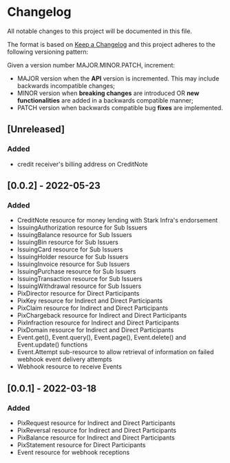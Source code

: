 # Changelog

All notable changes to this project will be documented in this file.

The format is based on [Keep a Changelog](https://keepachangelog.com/en/1.0.0/)
and this project adheres to the following versioning pattern:

Given a version number MAJOR.MINOR.PATCH, increment:

- MAJOR version when the **API** version is incremented. This may include backwards incompatible changes;
- MINOR version when **breaking changes** are introduced OR **new functionalities** are added in a backwards compatible manner;
- PATCH version when backwards compatible bug **fixes** are implemented.


## [Unreleased]
### Added
- credit receiver's billing address on CreditNote

## [0.0.2] - 2022-05-23
### Added
- CreditNote resource for money lending with Stark Infra's endorsement
- IssuingAuthorization resource for Sub Issuers
- IssuingBalance resource for Sub Issuers
- IssuingBin resource for Sub Issuers
- IssuingCard resource for Sub Issuers
- IssuingHolder resource for Sub Issuers
- IssuingInvoice resource for Sub Issuers
- IssuingPurchase resource for Sub Issuers
- IssuingTransaction resource for Sub Issuers
- IssuingWithdrawal resource for Sub Issuers
- PixDirector resource for Direct Participants
- PixKey resource for Indirect and Direct Participants
- PixClaim resource for Indirect and Direct Participants
- PixChargeback resource for Indirect and Direct Participants
- PixInfraction resource for Indirect and Direct Participants
- PixDomain resource for Indirect and Direct Participants
- Event.get(), Event.query(), Event.page(), Event.delete() and Event.update() functions
- Event.Attempt sub-resource to allow retrieval of information on failed webhook event delivery attempts
- Webhook resource to receive Events

## [0.0.1] - 2022-03-18
### Added
- PixRequest resource for Indirect and Direct Participants
- PixReversal resource for Indirect and Direct Participants
- PixBalance resource for Indirect and Direct Participants
- PixStatement resource for Direct Participants
- Event resource for webhook receptions
